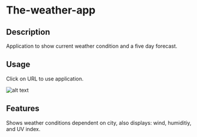 # The-weather-app

## Description

Application to show current weather condition and a five day forecast. 

## Usage

Click on URL to use application. 

![alt text](assets/images/screenshot.png)


## Features

Shows weather conditions dependent on city, also displays: wind, humiditiy, and UV index. 
